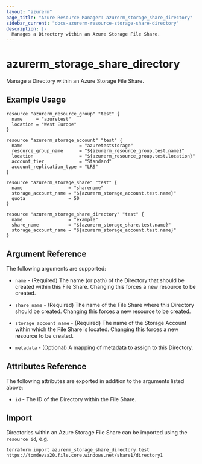 ```yaml
---
layout: "azurerm"
page_title: "Azure Resource Manager: azurerm_storage_share_directory"
sidebar_current: "docs-azurerm-resource-storage-share-directory"
description: |-
  Manages a Directory within an Azure Storage File Share.
---
```


# azurerm_storage_share_directory

Manage a Directory within an Azure Storage File Share.

## Example Usage

```hcl
resource "azurerm_resource_group" "test" {
  name     = "azuretest"
  location = "West Europe"
}

resource "azurerm_storage_account" "test" {
  name                     = "azureteststorage"
  resource_group_name      = "${azurerm_resource_group.test.name}"
  location                 = "${azurerm_resource_group.test.location}"
  account_tier             = "Standard"
  account_replication_type = "LRS"
}

resource "azurerm_storage_share" "test" {
  name                 = "sharename"
  storage_account_name = "${azurerm_storage_account.test.name}"
  quota                = 50
}

resource "azurerm_storage_share_directory" "test" {
  name                 = "example"
  share_name           = "${azurerm_storage_share.test.name}"
  storage_account_name = "${azurerm_storage_account.test.name}"
}
```

## Argument Reference

The following arguments are supported:

* `name` - (Required) The name (or path) of the Directory that should be created within this File Share. Changing this forces a new resource to be created.

* `share_name` - (Required) The name of the File Share where this Directory should be created. Changing this forces a new resource to be created.

* `storage_account_name` - (Required) The name of the Storage Account within which the File Share is located. Changing this forces a new resource to be created.

* `metadata` - (Optional) A mapping of metadata to assign to this Directory.

## Attributes Reference

The following attributes are exported in addition to the arguments listed above:

* `id` - The ID of the Directory within the File Share.

## Import

Directories within an Azure Storage File Share can be imported using the `resource id`, e.g.

```shell
terraform import azurerm_storage_share_directory.test https://tomdevsa20.file.core.windows.net/share1/directory1
```
